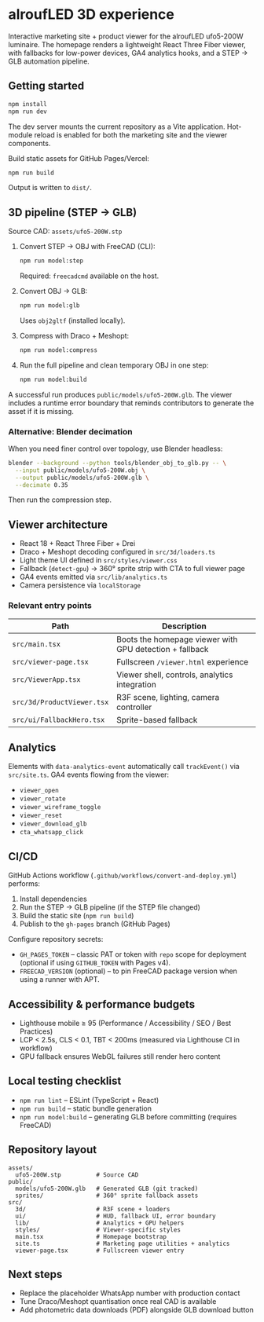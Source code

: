 # alroufLED 3D experience

Interactive marketing site + product viewer for the alroufLED ufo5-200W luminaire. The homepage renders a lightweight React Three Fiber viewer, with fallbacks for low-power devices, GA4 analytics hooks, and a STEP → GLB automation pipeline.

## Getting started

```bash
npm install
npm run dev
```

The dev server mounts the current repository as a Vite application. Hot-module reload is enabled for both the marketing site and the viewer components.

Build static assets for GitHub Pages/Vercel:

```bash
npm run build
```

Output is written to `dist/`.

## 3D pipeline (STEP → GLB)

Source CAD: `assets/ufo5-200W.stp`

1. Convert STEP → OBJ with FreeCAD (CLI):

   ```bash
   npm run model:step
   ```

   Required: `freecadcmd` available on the host.

2. Convert OBJ → GLB:

   ```bash
   npm run model:glb
   ```

   Uses `obj2gltf` (installed locally).

3. Compress with Draco + Meshopt:

   ```bash
   npm run model:compress
   ```

4. Run the full pipeline and clean temporary OBJ in one step:

   ```bash
   npm run model:build
   ```

A successful run produces `public/models/ufo5-200W.glb`. The viewer includes a runtime error boundary that reminds contributors to generate the asset if it is missing.

### Alternative: Blender decimation

When you need finer control over topology, use Blender headless:

```bash
blender --background --python tools/blender_obj_to_glb.py -- \
  --input public/models/ufo5-200W.obj \
  --output public/models/ufo5-200W.glb \
  --decimate 0.35
```

Then run the compression step.

## Viewer architecture

- React 18 + React Three Fiber + Drei
- Draco + Meshopt decoding configured in `src/3d/loaders.ts`
- Light theme UI defined in `src/styles/viewer.css`
- Fallback (`detect-gpu`) → 360° sprite strip with CTA to full viewer page
- GA4 events emitted via `src/lib/analytics.ts`
- Camera persistence via `localStorage`

### Relevant entry points

| Path | Description |
| --- | --- |
| `src/main.tsx` | Boots the homepage viewer with GPU detection + fallback |
| `src/viewer-page.tsx` | Fullscreen `/viewer.html` experience |
| `src/ViewerApp.tsx` | Viewer shell, controls, analytics integration |
| `src/3d/ProductViewer.tsx` | R3F scene, lighting, camera controller |
| `src/ui/FallbackHero.tsx` | Sprite-based fallback |

## Analytics

Elements with `data-analytics-event` automatically call `trackEvent()` via `src/site.ts`. GA4 events flowing from the viewer:

- `viewer_open`
- `viewer_rotate`
- `viewer_wireframe_toggle`
- `viewer_reset`
- `viewer_download_glb`
- `cta_whatsapp_click`

## CI/CD

GitHub Actions workflow (`.github/workflows/convert-and-deploy.yml`) performs:

1. Install dependencies
2. Run the STEP → GLB pipeline (if the STEP file changed)
3. Build the static site (`npm run build`)
4. Publish to the `gh-pages` branch (GitHub Pages)

Configure repository secrets:

- `GH_PAGES_TOKEN` – classic PAT or token with `repo` scope for deployment (optional if using `GITHUB_TOKEN` with Pages v4).
- `FREECAD_VERSION` (optional) – to pin FreeCAD package version when using a runner with APT.

## Accessibility & performance budgets

- Lighthouse mobile ≥ 95 (Performance / Accessibility / SEO / Best Practices)
- LCP < 2.5s, CLS < 0.1, TBT < 200ms (measured via Lighthouse CI in workflow)
- GPU fallback ensures WebGL failures still render hero content

## Local testing checklist

- `npm run lint` – ESLint (TypeScript + React)
- `npm run build` – static bundle generation
- `npm run model:build` – generating GLB before committing (requires FreeCAD)

## Repository layout

```
assets/
  ufo5-200W.stp          # Source CAD
public/
  models/ufo5-200W.glb   # Generated GLB (git tracked)
  sprites/               # 360° sprite fallback assets
src/
  3d/                    # R3F scene + loaders
  ui/                    # HUD, fallback UI, error boundary
  lib/                   # Analytics + GPU helpers
  styles/                # Viewer-specific styles
  main.tsx               # Homepage bootstrap
  site.ts                # Marketing page utilities + analytics
  viewer-page.tsx        # Fullscreen viewer entry
```

## Next steps

- Replace the placeholder WhatsApp number with production contact
- Tune Draco/Meshopt quantisation once real CAD is available
- Add photometric data downloads (PDF) alongside GLB download button
